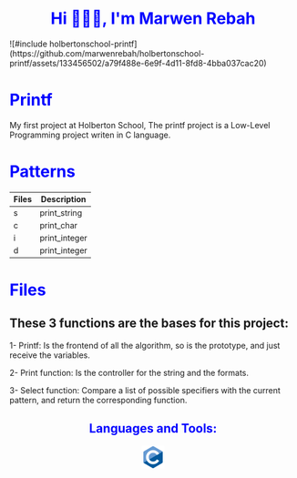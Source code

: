 <h1 align="center" style="color:#0000FF">Hi 👨🏻‍💻, I'm Marwen Rebah</h1>
![#include holbertonschool-printf](https://github.com/marwenrebah/holbertonschool-printf/assets/133456502/a79f488e-6e9f-4d11-8fd8-4bba037cac20)
<h1 style="color:#0000FF">Printf</h1>
<p>My first project at Holberton School, The printf project is a Low-Level Programming project writen in C language.</p>
<h1 style="color:#0000FF">Patterns</h1>

| Files      | Description |
| ----------- | ----------- |
| s      | print_string       |
| c   | print_char        |
| i | print_integer	|
| d   | print_integer |

<h1 style="color:#0000FF">Files</h1>
<h2>These 3 functions are the bases for this project:</h2>
<p>1- Printf: Is the frontend of all the algorithm, so is the prototype, and just receive the variables.</p>
<p>2- Print function: Is the controller for the string and the formats.</p>
<p>3- Select function: Compare a list of possible specifiers with the current pattern, and return the corresponding function.</p>
<h2 align="center" style="color:#0000FF">Languages and Tools:</h2>
<p align="center"> <a href="https://www.cprogramming.com/" target="_blank" rel="noreferrer"> <img src="https://raw.githubusercontent.com/devicons/devicon/master/icons/c/c-original.svg" alt="c" width="40" height="40"/> </a> </p>
